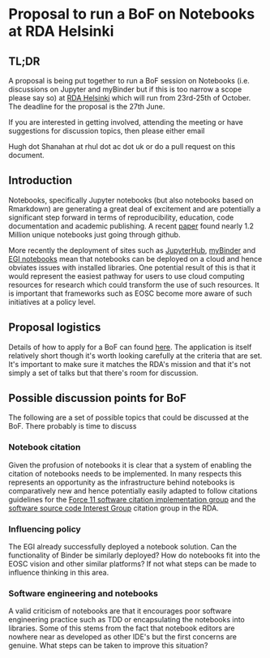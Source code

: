 # Proposal to run a BoF on Notebooks at RDA Helsinki


## TL;DR 
A proposal is being put together to run a BoF session on Notebooks (i.e. discussions on Jupyter and myBinder but if this is too narrow a scope please say so) at 
[RDA Helsinki](https://www.rd-alliance.org/rda-14th-plenary-helsinki-espoo)
which will run from 23rd-25th of October.
The deadline for the proposal is the 27th June. 

If you are interested in getting involved, attending the meeting or have suggestions for discussion topics, then please either email 

Hugh dot Shanahan at rhul dot ac dot uk 
or do a pull request on this document.


## Introduction
Notebooks, specifically Jupyter notebooks (but also notebooks based on Rmarkdown) are generating a great deal of excitement and are potentially a significant step forward in terms of reproducibility, education, code documentation and academic publishing. A recent [paper](www.ic.uff.br/~leomurta/papers/pimentel2019a.pdf) found nearly 1.2 Million unique notebooks just going through github.

More recently the deployment of sites such as [JupyterHub](https://jupyter.org/hub), [myBinder](https://gke.mybinder.org/) and [EGI notebooks](https://notebooks.egi.eu/hub/login) mean that notebooks can be deployed on a cloud and hence obviates 
issues with installed libraries. One potential result of this is that it would represent the easiest pathway for users to use 
cloud computing resources for research which could transform the use
of such resources. It is important that frameworks such as EOSC become more
aware of such initiatives at a policy level. 


## Proposal logistics
Details of how to apply for a BoF can found [here](https://www.rd-alliance.org/14th-plenary-bof-session-application-form). The application is itself relatively short though it's worth looking carefully at the criteria that are set. It's important to make sure it matches the RDA's mission and that it's not simply a set of talks but that there's room for discussion. 


## Possible discussion points for BoF

The following are a set of possible topics that could be discussed at the BoF. There probably is time to discuss 


### Notebook citation
Given the profusion of notebooks it is clear that a system of enabling the citation of notebooks needs to be implemented. In many respects this 
represents an opportunity as the infrastructure behind notebooks is comparatively new and 
hence potentially easily adapted to follow citations guidelines for 
the [Force 11 software citation implementation group](https://www.force11.org/group/software-citation-implementation-working-group) and the [software source code Interest Group](https://rd-alliance.org/groups/software-source-code-ig) citation group
in the RDA.

### Influencing policy 
The EGI already successfully deployed a notebook solution. Can the functionality of Binder be similarly deployed? How do notebooks fit into the 
EOSC vision and other similar platforms? If not what steps can be made to influence thinking in this area. 

### Software engineering and notebooks
A valid criticism of notebooks are that it encourages poor software 
engineering practice such as TDD or encapsulating the notebooks into libraries. Some of this stems from the fact that notebook editors 
are nowhere near as developed as other IDE's but the first concerns are genuine. What steps can be taken to improve this situation? 













